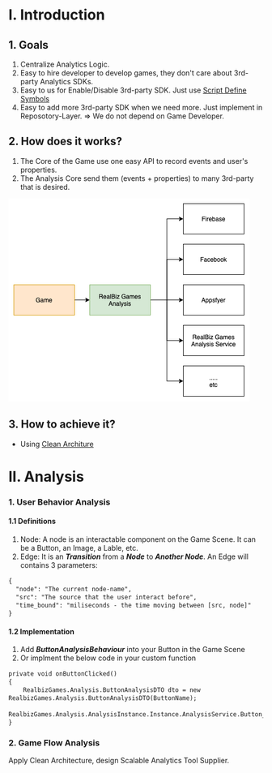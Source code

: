 # I. Introduction

## 1. Goals
1. Centralize Analytics Logic.
2. Easy to hire developer to develop games, they don't care about 3rd-party Analytics SDKs.
3. Easy to us for Enable/Disable 3rd-party SDK. Just use [Script Define Symbols](https://docs.unity3d.com/Manual/PlatformDependentCompilation.html)
4. Easy to add more 3rd-party SDK when we need more. Just implement in Reposotory-Layer. => We do not depend on Game Developer.

## 2. How does it works?
1. The Core of the Game use one easy API to record events and user's properties.
2. The Analysis Core send them (events + properties) to many 3rd-party that is desired.

![Overview Image](Images~/RealBizGames_Analysis.png)

## 3. How to achieve it?
- Using [Clean Architure](https://blog.cleancoder.com/uncle-bob/2012/08/13/the-clean-architecture.html)

# II. Analysis

### 1. User Behavior Analysis

#### 1.1 Definitions
1. Node: A node is an interactable component on the Game Scene. It can be a Button, an Image, a Lable, etc.
2. Edge: It is an ***Transition*** from a ***Node*** to ***Another Node***. An Edge will contains 3 parameters:

```
{
  "node": "The current node-name",
  "src": "The source that the user interact before",
  "time_bound": "miliseconds - the time moving between [src, node]"
}
```
#### 1.2 Implementation
1. Add ***ButtonAnalysisBehaviour*** into your Button in the Game Scene
2. Or implment the below code in your custom function

```
private void onButtonClicked()
{
    RealbizGames.Analysis.ButtonAnalysisDTO dto = new RealbizGames.Analysis.ButtonAnalysisDTO(ButtonName);
    RealbizGames.Analysis.AnalysisInstance.Instance.AnalysisService.Button_Click(dto);
}
```
### 2. Game Flow Analysis

Apply Clean Architecture, design Scalable Analytics Tool Supplier.
